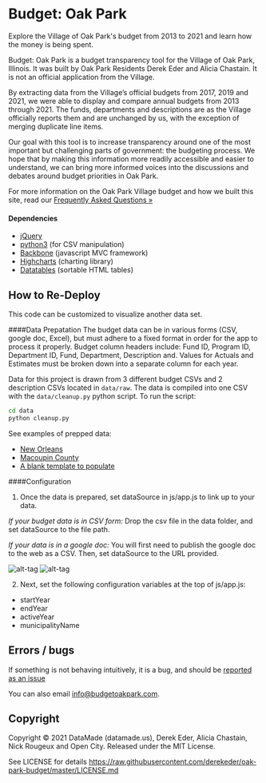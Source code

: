 Budget: Oak Park
=====================================

Explore the Village of Oak Park's budget from 2013 to 2021 and learn how the money is being spent.

Budget: Oak Park is a budget transparency tool for the Village of Oak Park, Illinois. It was built by Oak Park Residents Derek Eder and Alicia Chastain. It is not an official application from the Village.

By extracting data from the Village’s official budgets from 2017, 2019 and 2021, we were able to display and compare annual budgets from 2013 through 2021. The funds, departments and descriptions are as the Village officially reports them and are unchanged by us, with the exception of merging duplicate line items.

Our goal with this tool is to increase transparency around one of the most important but challenging parts of government: the budgeting process. We hope that by making this information more readily accessible and easier to understand, we can bring more informed voices into the discussions and debates around budget priorities in Oak Park.

For more information on the Oak Park Village budget and how we built this site, read our [Frequently Asked Questions »](https://budgetoakpark.com/faq.html)

#### Dependencies

- [jQuery](http://jquery.com)
- [python3](https://www.python.org/) (for CSV manipulation)
- [Backbone](http://backbonejs.org/) (javascript MVC framework)
- [Highcharts](http://www.highcharts.com/) (charting library)
- [Datatables](http://datatables.net) (sortable HTML tables)

## How to Re-Deploy
This code can be customized to visualize another data set.

####Data Prepatation
The budget data can be in various forms (CSV, google doc, Excel), but must adhere to a fixed format in order for the app to process it properly. Budget column headers include: Fund ID, Program ID, Department ID, Fund, Department, Description and. Values for Actuals and Estimates must be broken down into a separate column for each year.

Data for this project is drawn from 3 different budget CSVs and 2 description CSVs located in `data/raw`. The data is compiled into one CSV with the `data/cleanup.py` python script. To run the script:

```bash
cd data
python cleanup.py
```

See examples of prepped data:
  - [New Orleans](https://docs.google.com/spreadsheet/ccc?key=0AswuyKhD7LxVdGlERGdEckpaRDc4Q1RCN0tjZ2tMMGc&usp=sharing_eil#gid=0)
  - [Macoupin County](https://github.com/datamade/macoupin-budget/blob/master/data/macoupin-budget_1997-2014.csv)
  - [A blank template to populate](https://docs.google.com/spreadsheets/d/1I6xZe8syHTiLguZ56l6J1KW0nAJVrUilvq0eP-BpE2A/edit?usp=sharing)

####Configuration
1. Once the data is prepared, set dataSource in js/app.js to link up to your data.
  
  *If your budget data is in CSV form:*
  Drop the csv file in the data folder, and set dataSource to the file path.
  
  *If your data is in a google doc:*
  You will first need to publish the google doc to the web as a CSV. Then, set dataSource to the URL provided.
  
  ![alt-tag](https://cloud.githubusercontent.com/assets/1406537/3767681/94b15ba4-18cf-11e4-96b1-a2dca1f39c73.png) 
  ![alt-tag](https://cloud.githubusercontent.com/assets/1406537/3767658/55df1880-18cf-11e4-9593-51bc89b0744a.png)
  
2. Next, set the following configuration variables at the top of js/app.js:
  - startYear
  - endYear
  - activeYear
  - municipalityName

## Errors / bugs

If something is not behaving intuitively, it is a bug, and should be [reported as an issue](https://github.com/derekeder/oak-park-budget/issues)

You can also email info@budgetoakpark.com.

Copyright
---------

Copyright © 2021 DataMade (datamade.us), Derek Eder, Alicia Chastain, Nick Rougeux and Open City. Released under the MIT License.

See LICENSE for details https://raw.githubusercontent.com/derekeder/oak-park-budget/master/LICENSE.md
